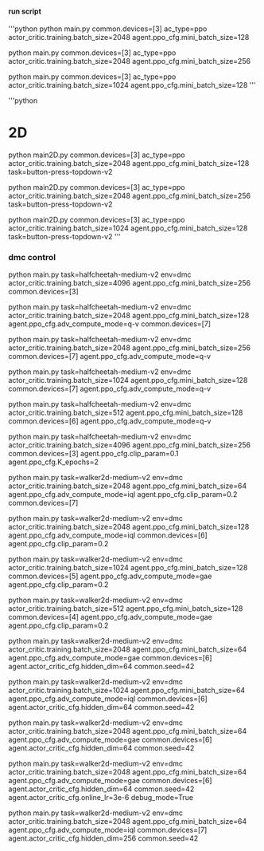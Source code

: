 #### run script

'''python
python main.py common.devices=[3] ac_type=ppo actor_critic.training.batch_size=2048 agent.ppo_cfg.mini_batch_size=128

python main.py common.devices=[3] ac_type=ppo actor_critic.training.batch_size=2048 agent.ppo_cfg.mini_batch_size=256

python main.py common.devices=[3] ac_type=ppo actor_critic.training.batch_size=1024 agent.ppo_cfg.mini_batch_size=128
'''

'''python
# 2D
python main2D.py common.devices=[3] ac_type=ppo actor_critic.training.batch_size=2048 agent.ppo_cfg.mini_batch_size=128 task=button-press-topdown-v2

python main2D.py common.devices=[3] ac_type=ppo actor_critic.training.batch_size=2048 agent.ppo_cfg.mini_batch_size=256 task=button-press-topdown-v2

python main2D.py common.devices=[3] ac_type=ppo actor_critic.training.batch_size=1024 agent.ppo_cfg.mini_batch_size=128 task=button-press-topdown-v2
'''


### dmc control 

python main.py task=halfcheetah-medium-v2 env=dmc actor_critic.training.batch_size=4096 agent.ppo_cfg.mini_batch_size=256 common.devices=[3]

python main.py task=halfcheetah-medium-v2 env=dmc actor_critic.training.batch_size=2048 agent.ppo_cfg.mini_batch_size=128 agent.ppo_cfg.adv_compute_mode=q-v common.devices=[7]

python main.py task=halfcheetah-medium-v2 env=dmc  actor_critic.training.batch_size=2048 agent.ppo_cfg.mini_batch_size=256 common.devices=[7] agent.ppo_cfg.adv_compute_mode=q-v 

python main.py task=halfcheetah-medium-v2 env=dmc actor_critic.training.batch_size=1024 agent.ppo_cfg.mini_batch_size=128 common.devices=[7] agent.ppo_cfg.adv_compute_mode=q-v 

python main.py task=halfcheetah-medium-v2 env=dmc actor_critic.training.batch_size=512 agent.ppo_cfg.mini_batch_size=128 common.devices=[6] agent.ppo_cfg.adv_compute_mode=q-v 

python main.py task=halfcheetah-medium-v2 env=dmc actor_critic.training.batch_size=4096 agent.ppo_cfg.mini_batch_size=256 common.devices=[3] agent.ppo_cfg.clip_param=0.1 agent.ppo_cfg.K_epochs=2





python main.py task=walker2d-medium-v2 env=dmc actor_critic.training.batch_size=2048 agent.ppo_cfg.mini_batch_size=64 agent.ppo_cfg.adv_compute_mode=iql agent.ppo_cfg.clip_param=0.2 common.devices=[7]

python main.py task=walker2d-medium-v2 env=dmc actor_critic.training.batch_size=2048 agent.ppo_cfg.mini_batch_size=128 agent.ppo_cfg.adv_compute_mode=iql common.devices=[6] agent.ppo_cfg.clip_param=0.2

python main.py task=walker2d-medium-v2 env=dmc actor_critic.training.batch_size=1024 agent.ppo_cfg.mini_batch_size=128 common.devices=[5] agent.ppo_cfg.adv_compute_mode=gae agent.ppo_cfg.clip_param=0.2

python main.py task=walker2d-medium-v2 env=dmc actor_critic.training.batch_size=512 agent.ppo_cfg.mini_batch_size=128 common.devices=[4] agent.ppo_cfg.adv_compute_mode=gae agent.ppo_cfg.clip_param=0.2

python main.py task=walker2d-medium-v2 env=dmc actor_critic.training.batch_size=2048 agent.ppo_cfg.mini_batch_size=64 agent.ppo_cfg.adv_compute_mode=gae common.devices=[6] agent.actor_critic_cfg.hidden_dim=64 common.seed=42

python main.py task=walker2d-medium-v2 env=dmc actor_critic.training.batch_size=1024 agent.ppo_cfg.mini_batch_size=64 agent.ppo_cfg.adv_compute_mode=iql common.devices=[6] agent.actor_critic_cfg.hidden_dim=64 common.seed=42

python main.py task=walker2d-medium-v2 env=dmc actor_critic.training.batch_size=2048 agent.ppo_cfg.mini_batch_size=64 agent.ppo_cfg.adv_compute_mode=gae common.devices=[6] agent.actor_critic_cfg.hidden_dim=64 common.seed=42



python main.py task=walker2d-medium-v2 env=dmc actor_critic.training.batch_size=2048 agent.ppo_cfg.mini_batch_size=64 agent.ppo_cfg.adv_compute_mode=gae common.devices=[6] agent.actor_critic_cfg.hidden_dim=64 common.seed=42 agent.actor_critic_cfg.online_lr=3e-6 debug_mode=True

python main.py task=walker2d-medium-v2 env=dmc actor_critic.training.batch_size=2048 agent.ppo_cfg.mini_batch_size=64 agent.ppo_cfg.adv_compute_mode=iql common.devices=[7] agent.actor_critic_cfg.hidden_dim=256 common.seed=42



